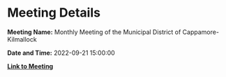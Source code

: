# Meeting Details

**Meeting Name:** Monthly Meeting of the Municipal District of Cappamore-Kilmallock

**Date and Time:** 2022-09-21 15:00:00

**[Link to Meeting](https://www.limerick.ie/council/whats-on/monthly-meeting-municipal-district-cappamore-kilmallock-89)**
